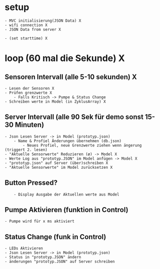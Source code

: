 # setup
    - MVC initialisierung(JSON Data) X
    - wifi connection X
    - JSON Data from server X
    
    - (set starttime) X

# loop (60 mal die Sekunde) X


## Sensoren Intervall (alle 5-10 sekunden) X
    - Lesen der Sensoren X
    - Prüfen grenzwerte X
        - Falls Kritisch -> Pumpe & Status Change
    - Schreiben werte in Model (in ZyklusArray) X
        
## Server Intervall (alle 90 Sek für demo sonst 15-30 Minuten)
    - Json Lesen Server -> in Model (prototyp.json)
        - Name & Profiel Änderungen übernehmen (db.json)
            - Neues Profiel, neue Grenzwerte ziehen wenn ängerung (triggert 2. lesen)
    - "Aktuelle Sensorwerte" Reduzieren (ø) -> Model X
    - Werte Log aus "prototyp.JSON" im Model anfügen -> Model X
    - "prototyp.json" auf Server (über)schreiben X
    - "Aktuelle Sensorwerte" im Model zurücksetzen X
        
    
    
## Button Pressed?
        - Display Ausgabe der Aktuellen werte aus Model

## Pumpe Aktivieren (funktion in Control)
    - Pumpe wird für x ms aktiviert
    
## Status Change (funk in Control)
    - LEDs Aktivieren
    - Json Lesen Server -> in Model (prototyp.json)
    - Status in "prototyp.JSON" ändern
    - änderungen "prototyp.JSON" auf Server schreiben
    
